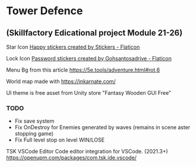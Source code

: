 # Tower Defence
## (Skillfactory Edicational project Module 21-26)

Star Icon
<a href="https://www.flaticon.com/free-stickers/happy" title="happy stickers">Happy stickers created by Stickers - Flaticon</a>

Lock Icon
<a href="https://www.flaticon.com/free-stickers/password" title="password stickers">Password stickers created by Gohsantosadrive - Flaticon</a>

Menu Bg from this article
https://5e.tools/adventure.html#rot,6

World map made with
https://inkarnate.com/

UI theme is free asset from Unity store
"Fantasy Wooden GUI  Free"

### TODO
* Fix save system
* Fix OnDestroy for Enemies generated by waves (remains in scene aster stopping game)
* Fix Full level stop on level WIN/LOSE

TSK VSCode Editor
Code editor integration for VSCode. (2021.3+)
https://openupm.com/packages/com.tsk.ide.vscode/